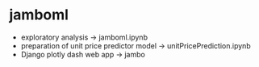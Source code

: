 # jamboml

* exploratory analysis -> jamboml.ipynb
* preparation of unit price predictor model -> unitPricePrediction.ipynb
* Django plotly dash web app -> jambo
